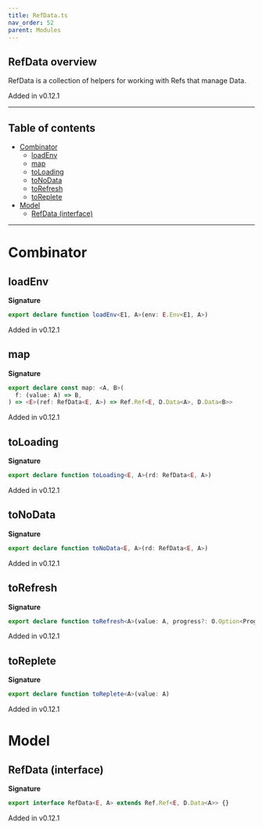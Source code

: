 ```yaml
---
title: RefData.ts
nav_order: 52
parent: Modules
---
```


## RefData overview

RefData is a collection of helpers for working with Refs that manage Data.

Added in v0.12.1

---

<h2 class="text-delta">Table of contents</h2>

- [Combinator](#combinator)
  - [loadEnv](#loadenv)
  - [map](#map)
  - [toLoading](#toloading)
  - [toNoData](#tonodata)
  - [toRefresh](#torefresh)
  - [toReplete](#toreplete)
- [Model](#model)
  - [RefData (interface)](#refdata-interface)

---

# Combinator

## loadEnv

**Signature**

```ts
export declare function loadEnv<E1, A>(env: E.Env<E1, A>)
```

Added in v0.12.1

## map

**Signature**

```ts
export declare const map: <A, B>(
  f: (value: A) => B,
) => <E>(ref: RefData<E, A>) => Ref.Ref<E, D.Data<A>, D.Data<B>>
```

Added in v0.12.1

## toLoading

**Signature**

```ts
export declare function toLoading<E, A>(rd: RefData<E, A>)
```

Added in v0.12.1

## toNoData

**Signature**

```ts
export declare function toNoData<E, A>(rd: RefData<E, A>)
```

Added in v0.12.1

## toRefresh

**Signature**

```ts
export declare function toRefresh<A>(value: A, progress?: O.Option<Progress>)
```

Added in v0.12.1

## toReplete

**Signature**

```ts
export declare function toReplete<A>(value: A)
```

Added in v0.12.1

# Model

## RefData (interface)

**Signature**

```ts
export interface RefData<E, A> extends Ref.Ref<E, D.Data<A>> {}
```

Added in v0.12.1
